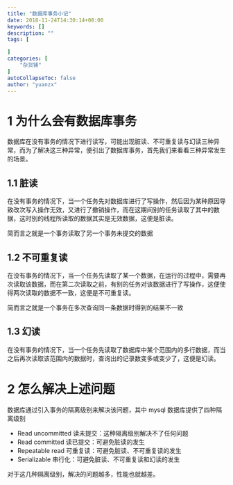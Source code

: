 ```yaml
---
title: "数据库事务小记"
date: 2018-11-24T14:30:14+08:00
keywords: []
description: ""
tags: [

]
categories: [
    "杂货铺"
]
autoCollapseToc: false
author: "yuanzx"
---
```


# 1 为什么会有数据库事务

数据库在没有事务的情况下进行读写，可能出现脏读、不可重复读与幻读三种异常，而为了解决这三种异常，便引出了数据库事务，首先我们来看看三种异常发生的场景。

## 1.1 脏读

在没有事务的情况下，当一个任务先对数据库进行了写操作，然后因为某种原因导致改次写入操作无效，又进行了撤销操作，而在这期间别的任务读取了其中的数据，这时别的线程所读取的数据其实是无效数据，这便是脏读。

简而言之就是一个事务读取了另一个事务未提交的数据

## 1.2 不可重复读

在没有事务的情况下，当一个任务先读取了某一个数据，在运行的过程中，需要再次读取该数据，而在第二次读取之前，有别的任务对该数据进行了写操作，这便使得两次读取的数据不一致，这便是不可重复读。

简而言之就是一个事务在多次查询同一条数据时得到的结果不一致

## 1.3 幻读

在没有事务的情况下，当一个任务先读取了数据库中某个范围内的多行数据，而当之后再次读取该范围内的数据时，查询出的记录数变多或变少了，这便是幻读。

# 2 怎么解决上述问题

数据库通过引入事务的隔离级别来解决该问题，其中 mysql 数据库提供了四种隔离级别

- Read uncommitted 读未提交：这种隔离级别解决不了任何问题
- Read committed 读已提交：可避免脏读的发生
- Repeatable read 可重复读：可避免脏读、不可重复读的发生
- Serializable 串行化：可避免脏读、不可重复读和幻读的发生

对于这几种隔离级别，解决的问题越多，性能也就越差。